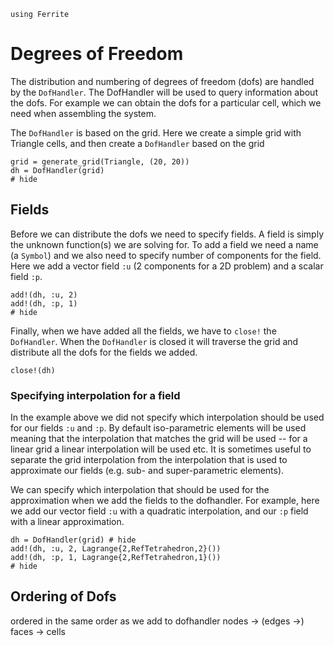 ```@setup dofs
using Ferrite
```

# Degrees of Freedom

The distribution and numbering of degrees of freedom (dofs) are handled by the `DofHandler`.
The DofHandler will be used to query information about the dofs. For example we can obtain
the dofs for a particular cell, which we need when assembling the system.

The `DofHandler` is based on the grid. Here we create a simple grid
with Triangle cells, and then create a `DofHandler` based on the grid

```@example dofs
grid = generate_grid(Triangle, (20, 20))
dh = DofHandler(grid)
# hide
```

## Fields

Before we can distribute the dofs we need to specify fields. A field is simply the unknown
function(s) we are solving for. To add a field we need a name (a `Symbol`) and we also
need to specify number of components for the field. Here we add a vector field `:u`
(2 components for a 2D problem) and a scalar field `:p`.

```@example dofs
add!(dh, :u, 2)
add!(dh, :p, 1)
# hide
```

Finally, when we have added all the fields, we have to `close!` the `DofHandler`.
When the `DofHandler` is closed it will traverse the grid and distribute all the
dofs for the fields we added.

```@example dofs
close!(dh)
```

### Specifying interpolation for a field

In the example above we did not specify which interpolation should be used for our fields
`:u` and `:p`. By default iso-parametric elements will be used meaning that the
interpolation that matches the grid will be used -- for a linear grid a linear
interpolation will be used etc. It is sometimes useful to separate the grid interpolation
from the interpolation that is used to approximate our fields
(e.g. sub- and super-parametric elements).

We can specify which interpolation that should be used for the approximation when we add
the fields to the dofhandler. For example, here we add our vector field `:u` with a
quadratic interpolation, and our `:p` field with a linear approximation.

```@example dofs
dh = DofHandler(grid) # hide
add!(dh, :u, 2, Lagrange{2,RefTetrahedron,2}())
add!(dh, :p, 1, Lagrange{2,RefTetrahedron,1}())
# hide
```

## Ordering of Dofs

ordered in the same order as we add to dofhandler
nodes -> (edges ->) faces -> cells
